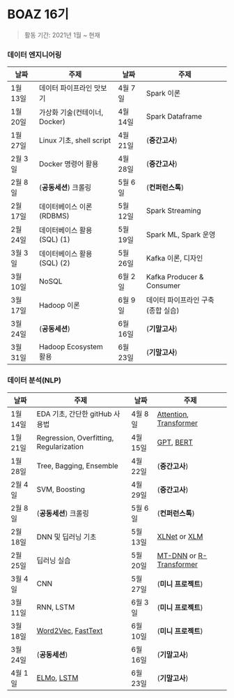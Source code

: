# BOAZ 16기
> 활동 기간: 2021년 1월 ~ 현재


### 데이터 엔지니어링
|날짜|주제|날짜|주제|
|---|---|---|---|
|1월 13일|데이터 파이프라인 맛보기|4월 7일|Spark 이론|
|1월 20일|가상화 기술(컨테이너, Docker)|4월 14일|Spark Dataframe|
|1월 27일|Linux 기초, shell script|4월 21일|(**중간고사**)|
|2월 3일|Docker 명령어 활용|4월 28일|(**중간고사**)|
|2월 8일|(**공동세션**) 크롤링|5월 6일|(**컨퍼런스톡**)|
|2월 17일|데이터베이스 이론(RDBMS)|5월 12일|Spark Streaming|
|2월 24일|데이터베이스 활용(SQL) (1)|5월 19일|Spark ML, Spark 운영|
|3월 3일|데이터베이스 활용(SQL) (2)|5월 26일|Kafka 이론, 디자인|
|3월 10일|NoSQL|6월 2일|Kafka Producer & Consumer|
|3월 17일|Hadoop 이론|6월 9일|데이터 파이프라인 구축(종합 실습)|
|3월 24일|(**공동세션**)|6월 16일|(**기말고사**)|
|3월 31일|Hadoop Ecosystem 활용|6월 23일|(**기말고사**)|


### 데이터 분석(NLP)
|날짜|주제|날짜|주제|
|----|---|----|---|
|1월 14일|EDA 기초, 간단한 gitHub 사용법|4월 8일|[Attention](https://arxiv.org/abs/1409.0473), [Transformer](https://arxiv.org/abs/1706.03762)|
|1월 21일|Regression, Overfitting, Regularization|4월 15일|[GPT](https://s3-us-west-2.amazonaws.com/openai-assets/research-covers/language-unsupervised/language_understanding_paper.pdf), [BERT](https://arxiv.org/abs/1810.04805)|
|1월 28일|Tree, Bagging, Ensemble|4월 22일|(**중간고사**)|
|2월 4일|SVM, Boosting|4월 29일|(**중간고사**)|
|2월 8일|(**공동세션**) 크롤링|5월 6일|(**컨퍼런스톡**)|
|2월 18일|DNN 및 딥러닝 기초|5월 13일|[XLNet](https://arxiv.org/pdf/1906.08237v2.pdf) or [XLM](https://arxiv.org/pdf/1901.07291.pdf)|
|2월 25일|딥러닝 실습|5월 20일|[MT-DNN](https://arxiv.org/pdf/1901.11504.pdf) or [R-Transformer](https://arxiv.org/abs/1907.05572)|
|3월 4일|CNN|5월 27일|(**미니 프로젝트**)|
|3월 11일|RNN, LSTM|6월 3일|(**미니 프로젝트**)|
|3월 18일|[Word2Vec](https://arxiv.org/abs/1301.3781), [FastText](https://arxiv.org/abs/1607.04606)|6월 10일|(**미니 프로젝트**)|
|3월 24일|(**공동세션**)|6월 16일|(**기말고사**)|
|4월 1일|[ELMo](https://arxiv.org/abs/1802.05365), [LSTM](https://www.bioinf.jku.at/publications/older/2604.pdf)|6월 23일|(**기말고사**)|
